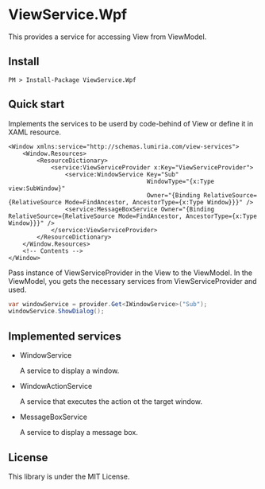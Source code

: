 # ViewService.Wpf
This provides a service for accessing View from ViewModel.

## Install
~~~
PM > Install-Package ViewService.Wpf
~~~

## Quick start
Implements the services to be userd by code-behind of View or define it in XAML resource.
```markup
<Window xmlns:service="http://schemas.lumiria.com/view-services">
    <Window.Resources>
        <ResourceDictionary>
            <service:ViewServiceProvider x:Key="ViewServiceProvider">
                <service:WindowService Key="Sub"
                                       WindowType="{x:Type view:SubWindow}"
                                       Owner="{Binding RelativeSource={RelativeSource Mode=FindAncestor, AncestorType={x:Type Window}}}" /> 
                <service:MessageBoxService Owner="{Binding RelativeSource={RelativeSource Mode=FindAncestor, AncestorType={x:Type Window}}}" />
            </service:ViewServiceProvider>
        </ResourceDictionary>
    </Window.Resources>
    <!-- Contents -->
</Window>
```
Pass instance of ViewServiceProvider in the View to the ViewModel.
In the ViewModel, you gets the necessary services from ViewServiceProvider and used.

```csharp
var windowService = provider.Get<IWindowService>("Sub");
windowService.ShowDialog();
```

## Implemented services
* WindowService
    
    A service to display a window.
* WindowActionService

    A service that executes the action ot the target window.
* MessageBoxService

    A service to display a message box.

## License
This library is under the MIT License.